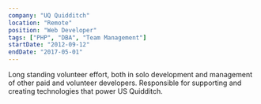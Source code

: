 ```yaml
---
company: "UQ Quidditch"
location: "Remote"
position: "Web Developer"
tags: ["PHP", "DBA", "Team Management"]
startDate: "2012-09-12"
endDate: "2017-05-01"
---
```


Long standing volunteer effort, both in solo development and management of other paid and volunteer developers. Responsible for supporting and creating technologies that power US Quidditch.</p>
